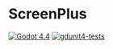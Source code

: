 # ScreenPlus
[![Godot 4.4](https://img.shields.io/badge/Godot-4.4-478cbf?logo=godot-engine&logoColor=white)](https://godotengine.org)
[![gdunit4-tests](https://github.com/minami110/godot-screen-plus/actions/workflows/gdunit4-tests.yml/badge.svg)](https://github.com/minami110/godot-screen-plus/actions/workflows/gdunit4-tests.yml)
